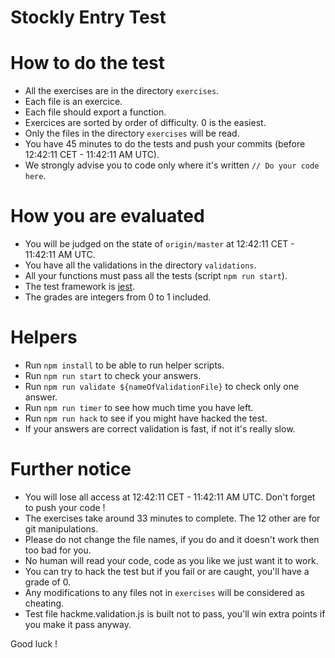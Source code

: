 # Stockly Entry Test

# How to do the test

 - All the exercises are in the directory `exercises`. 
 - Each file is an exercice.
 - Each file should export a function.
 - Exercices are sorted by order of difficulty. 0 is the easiest.
 - Only the files in the directory `exercises` will be read.
 - You have 45 minutes to do the tests and push your commits (before 12:42:11 CET - 11:42:11 AM UTC).
 - We strongly advise you to code only where it's written `// Do your code here`.

# How you are evaluated

 - You will be judged on the state of `origin/master` at 12:42:11 CET - 11:42:11 AM UTC.
 - You have all the validations in the directory `validations`.
 - All your functions must pass all the tests (script `npm run start`).
 - The test framework is [jest](https://jestjs.io/).
 - The grades are integers from 0 to 1 included.

# Helpers

 - Run `npm install` to be able to run helper scripts.
 - Run `npm run start` to check your answers.
 - Run `npm run validate ${nameOfValidationFile}` to check only one answer.
 - Run `npm run timer` to see how much time you have left.
 - Run `npm run hack` to see if you might have hacked the test.
 - If your answers are correct validation is fast, if not it's really slow.

# Further notice

 - You will lose all access at 12:42:11 CET - 11:42:11 AM UTC. Don't forget to push your code !
 - The exercises take around 33 minutes to complete. The 12 other are for git manipulations.
 - Please do not change the file names, if you do and it doesn't work then too bad for you.
 - No human will read your code, code as you like we just want it to work.
 - You can try to hack the test but if you fail or are caught, you'll have a grade of 0.
 - Any modifications to any files not in `exercises` will be considered as cheating.
 - Test file hackme.validation.js is built not to pass, you'll win extra points if you make it pass anyway.

Good luck !
